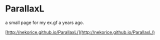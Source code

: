 # ParallaxL

a small page for my ex.gf a years ago.

[http://nekorice.github.io/ParallaxL/](http://nekorice.github.io/ParallaxL/)
